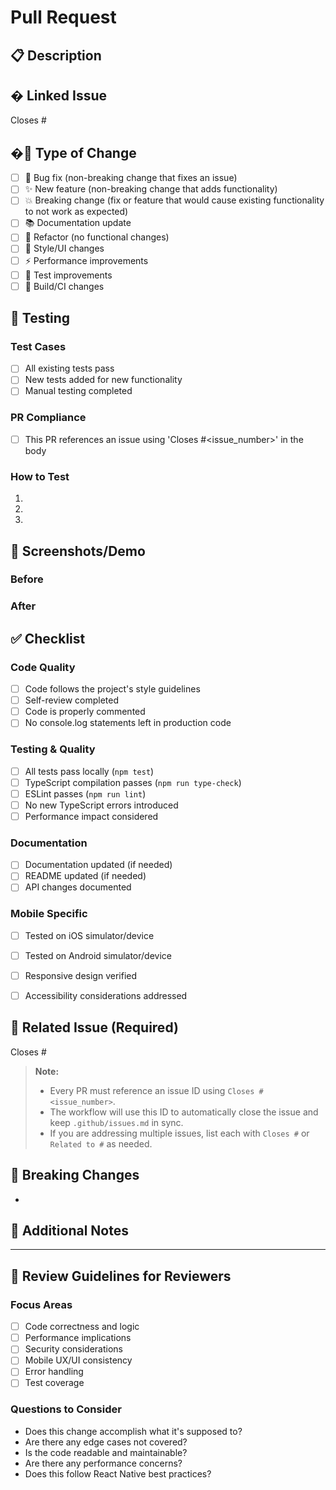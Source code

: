 # Pull Request

## 📋 Description

<!-- Briefly describe what this PR does and why it's needed -->

## � Linked Issue

<!-- REQUIRED: Reference the issue this PR closes. Use the format 'Closes #<issue_number>' -->

Closes #

## �🔄 Type of Change

<!-- Check the relevant option(s) -->
- [ ] 🐛 Bug fix (non-breaking change that fixes an issue)
- [ ] ✨ New feature (non-breaking change that adds functionality)
- [ ] 💥 Breaking change (fix or feature that would cause existing
  functionality to not work as expected)
- [ ] 📚 Documentation update
- [ ] 🔧 Refactor (no functional changes)
- [ ] 🎨 Style/UI changes
- [ ] ⚡ Performance improvements
- [ ] 🧪 Test improvements
- [ ] 🔨 Build/CI changes

## 🧪 Testing

<!-- Describe the tests you ran and how reviewers can test this -->


### Test Cases

- [ ] All existing tests pass
- [ ] New tests added for new functionality
- [ ] Manual testing completed

### PR Compliance

- [ ] This PR references an issue using 'Closes #<issue_number>' in the body

### How to Test

<!-- Step-by-step instructions for testing this change -->

1.
2.
3.

## 📱 Screenshots/Demo
<!-- Add screenshots for UI changes or demo for new features -->

### Before
<!-- Screenshots or description of current state -->

### After
<!-- Screenshots or description after changes -->

## ✅ Checklist

<!-- Check all that apply -->

### Code Quality

- [ ] Code follows the project's style guidelines
- [ ] Self-review completed
- [ ] Code is properly commented
- [ ] No console.log statements left in production code

### Testing & Quality

- [ ] All tests pass locally (`npm test`)
- [ ] TypeScript compilation passes (`npm run type-check`)
- [ ] ESLint passes (`npm run lint`)
- [ ] No new TypeScript errors introduced
- [ ] Performance impact considered

### Documentation

- [ ] Documentation updated (if needed)
- [ ] README updated (if needed)
- [ ] API changes documented

### Mobile Specific

- [ ] Tested on iOS simulator/device
- [ ] Tested on Android simulator/device
- [ ] Responsive design verified
- [ ] Accessibility considerations addressed


## 🔗 Related Issue (Required)
<!-- Specify the main issue this PR addresses. Use the format 'Closes #<issue_number>' to enable automation. -->
Closes #
<!-- Example: Closes #42 -->

> **Note:**
>
> - Every PR must reference an issue ID using `Closes #<issue_number>`.
> - The workflow will use this ID to automatically close the issue and keep `.github/issues.md` in sync.
> - If you are addressing multiple issues, list each with `Closes #` or `Related to #` as needed.
>

## 🚨 Breaking Changes
<!-- If this is a breaking change, describe what breaks and migration steps -->
-

## 📝 Additional Notes
<!-- Any additional information, considerations, or context -->

---

## 👀 Review Guidelines for Reviewers

### Focus Areas

- [ ] Code correctness and logic
- [ ] Performance implications
- [ ] Security considerations
- [ ] Mobile UX/UI consistency
- [ ] Error handling
- [ ] Test coverage

### Questions to Consider

- Does this change accomplish what it's supposed to?
- Are there any edge cases not covered?
- Is the code readable and maintainable?
- Are there any performance concerns?
- Does this follow React Native best practices?

